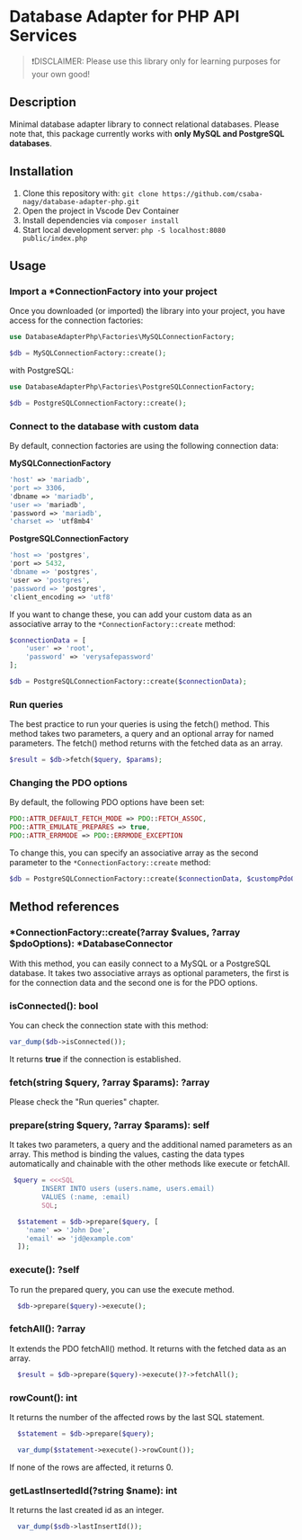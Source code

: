 # Database Adapter for PHP API Services

>❗DISCLAIMER: Please use this library only for learning purposes for your own good!

## Description
Minimal database adapter library to connect relational databases.
Please note that, this package currently works with **only MySQL and PostgreSQL databases**.

## Installation
1. Clone this repository with: `git clone https://github.com/csaba-nagy/database-adapter-php.git`
2. Open the project in Vscode Dev Container
3. Install dependencies via `composer install`
4. Start local development server: `php -S localhost:8080 public/index.php`

## Usage

### Import a *ConnectionFactory into your project
Once you downloaded (or imported) the library into your project, you have access for the connection factories:

```php
use DatabaseAdapterPhp\Factories\MySQLConnectionFactory;

$db = MySQLConnectionFactory::create();

```

with PostgreSQL:

```php
use DatabaseAdapterPhp\Factories\PostgreSQLConnectionFactory;

$db = PostgreSQLConnectionFactory::create();

```
### Connect to the database with custom data
By default, connection factories are using the following connection data:

**MySQLConnectionFactory**
```  php
'host' => 'mariadb',
'port => 3306,
'dbname => 'mariadb',
'user => 'mariadb',
'password => 'mariadb',
'charset => 'utf8mb4'
```

**PostgreSQLConnectionFactory**
```php
'host => 'postgres',
'port => 5432,
'dbname => 'postgres',
'user => 'postgres',
'password => 'postgres',
'client_encoding => 'utf8'
```

If you want to change these, you can add your custom data as an associative array to the `*ConnectionFactory::create` method:

```php
$connectionData = [
    'user' => 'root',
    'password' => 'verysafepassword'
];

$db = PostgreSQLConnectionFactory::create($connectionData);

```

### Run queries
The best practice to run your queries is using the fetch() method.
This method takes two parameters, a query and an optional array for named parameters.
The fetch() method returns with the fetched data as an array.

```php
$result = $db->fetch($query, $params);
```

### Changing the PDO options
By default, the following PDO options have been set:
```php
PDO::ATTR_DEFAULT_FETCH_MODE => PDO::FETCH_ASSOC,
PDO::ATTR_EMULATE_PREPARES => true,
PDO::ATTR_ERRMODE => PDO::ERRMODE_EXCEPTION
```
To change this, you can specify an associative array as the second parameter to the `*ConnectionFactory::create` method:

```php
$db = PostgreSQLConnectionFactory::create($connectionData, $custompPdoOptions);
```

## Method references

### *ConnectionFactory::create(?array $values, ?array $pdoOptions): *DatabaseConnector
With this method, you can easily connect to a MySQL or a PostgreSQL database.
It takes two associative arrays as optional parameters, the first is for the connection data and the second one is for the PDO options.

### isConnected(): bool
You can check the connection state with this method:

```php
var_dump($db->isConnected());
```

It returns **true** if the connection is established.

### fetch(string $query, ?array $params): ?array
Please check the "Run queries" chapter.

### prepare(string $query, ?array $params): self
It takes two parameters, a query and the additional named parameters as an array. This method is binding the values, casting the data types automatically and chainable with the other methods like execute or fetchAll.

```php
 $query = <<<SQL
        INSERT INTO users (users.name, users.email)
        VALUES (:name, :email)
        SQL;

  $statement = $db->prepare($query, [
    'name' => 'John Doe',
    'email' => 'jd@example.com'
  ]);
```

### execute(): ?self
To run the prepared query, you can use the execute method.
```php
  $db->prepare($query)->execute();
```

### fetchAll(): ?array
It extends the PDO fetchAll() method. It returns with the fetched data as an array.

```php
  $result = $db->prepare($query)->execute()?->fetchAll();

```

### rowCount(): int
It returns the number of the affected rows by the last SQL statement.
```php
  $statement = $db->prepare($query);

  var_dump($statement->execute()->rowCount());

```

If none of the rows are affected, it returns 0.

### getLastInsertedId(?string $name): int
It returns the last created id as an integer.

```php
  var_dump($sdb->lastInsertId());

  ```

